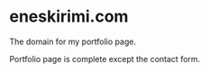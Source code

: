 # eneskirimi.com

The domain for my portfolio page.

Portfolio page is complete except the contact form.